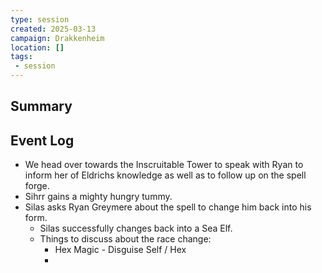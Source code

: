 ```yaml
---
type: session
created: 2025-03-13
campaign: Drakkenheim
location: []
tags:
 - session
---
```



## Summary

## Event Log

- We head over towards the Inscruitable Tower to speak with Ryan to inform her of Eldrichs knowledge as well as to follow up on the spell forge.
- Sihrr gains a mighty hungry tummy.
- Silas asks Ryan Greymere about the spell to change him back into his form.
	- Silas successfully changes back into a Sea Elf.
	- Things to discuss about the race change:
		- Hex Magic - Disguise Self / Hex
		- 


